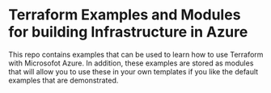 # Terraform Examples and Modules for building Infrastructure in Azure

This repo contains examples that can be used to learn how to use Terraform with Microsofot Azure. In addition, these examples are stored as modules that will allow you to use these in your own templates if you like the default examples that are demonstrated.


